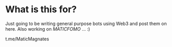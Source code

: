 # What is this for?

Just going to be writing general purpose bots using Web3 and post them on here. Also working on _MATICFOMO_ ... :)

t.me/MaticMagnates

